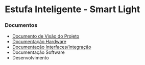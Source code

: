 # Estufa Inteligente - Smart Light

### Documentos
 - [Documento de Visão do Projeto](1-especificacacao/index.md)
 - [Documentação Hardware](2-hardware/Hardware.md)
 - [Documentação Interfaces/Integração](3-comunicacao/protocolos_comunicação.md)
 - Documentação Software
 - Desenvolvimento
